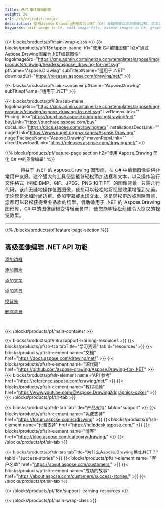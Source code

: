 ```yaml
---
title: 通过.NET编辑图像
weight: 20
url: /zh/net/edit-image/
description: 使用Aspose.Drawing图形库为.NET（C#）编辑图像以添加图像边框、文本以及更改或删除背景
keywords: edit image in C#, edit image file, bitmap images in C#, graphic library 适用于 .NET, add image, add border, 添加文字, add background, change background, remove background
---
```


{{< blocks/products/pf/main-wrap-class >}}
{{< blocks/products/pf/i18n/upper-banner h1="使用 C# 编辑图像" h2="通过Aspose.Drawing图库为.NET编辑图像" logoImageSrc="https://cms.admin.containerize.com/templates/aspose/img/products/drawing/headers/aspose_drawing-for-net.svg" pfName="Aspose.Drawing" subTitlepfName="适用于 .NET" downloadUrl="https://releases.aspose.com/drawing/net/" >}}

{{< blocks/products/pf/main-container pfName="Aspose.Drawing" subTitlepfName="适用于 .NET" >}}

{{< blocks/products/pf/i18n/sub-menu logoImageSrc="https://cms.admin.containerize.com/templates/aspose/img/products/drawing/aspose_drawing-for-net.svg" liveDemosLink="" PricingLink="https://purchase.aspose.com/pricing/drawing/net" buyLink="https://purchase.aspose.com/buy" docsLink="https://docs.aspose.com/drawing/net/" installationsDocsLink="" nugetLink="https://www.nuget.org/packages/Aspose.Drawing/" nugetPackageName="Aspose.Drawing" mavenRepoLink="" directDownloadLink="https://releases.aspose.com/drawing/net/" >}}

{{% blocks/products/pf/feature-page-section  h2="使用 Aspose.Drawing 简化 C# 中的图像编辑" %}}
<p align="justify" style="text-indent:50px;font-size:15px;" id="overview" name="overview">
得益于 .NET 的 Aspose.Drawing 图形库，在 C# 中编辑图像变得非常用户友好。这个强大的工具使您能够轻松添加边框和文本，以及操作流行文件格式（例如 BMP、GIF、JPEG、PNG 和 TIFF）的图像背景，只需几行代码。该库无缝地操作位图图像，使您可以轻松地将视觉效果增强到完美。无论您是添加时尚边框、叠加字幕或水印文本，还是轻松更改或删除背景，您都可以轻松获得专业品质的结果。借助适用于 .NET 的 Aspose.Drawing 图形库，C# 中的图像编辑变得轻而易举，使您能够轻松创建令人惊叹的视觉效果。</p>

<hr/>
{{% /blocks/products/pf/feature-page-section %}}

<!--Feature-section Start-->
<div class="container-fluid features-section bg-gray singleproduct">
 <a class="anchor" id="features" name="features">
 </a>
 <div class="row">
  <div class="container">
   <h2 class="h2title">
    高级图像编辑 .NET API 功能
   </h2>
   <p>
   </p>
   <div class="col-lg-4">
    <em class="fa fa-pencil-square-o ico-blue fa-2x col-lg-2">
    </em>
    <p class="col-lg-10"><a href="add-border/">添加边框</a>
    </p>
   </div>
   <div class="col-lg-4">
    <em class="fa fa-pencil-square-o ico-blue fa-2x col-lg-2">
    </em>
    <p class="col-lg-10">
     <a href="add-image/">添加图片</a>
    </p>
   </div>
   <div class="col-lg-4">
    <em class="fa fa-font ico-blue fa-2x col-lg-2">
    </em>
    <p class="col-lg-10">
     <a href="add-text/">添加文字</a>
    </p>
   </div>
   <div class="col-lg-4">
    <em class="fa fa-pencil-square-o ico-blue fa-2x col-lg-2">
    </em>
    <p class="col-lg-10">
     <a href="add-background/">添加背景</a>
    </p>
   </div>
   <div class="col-lg-4">
    <em class="fa fa-cog ico-blue fa-2x col-lg-2">
    </em>
    <p class="col-lg-10">
     <a href="change-background/">换背景</a>
    </p>
   </div>
   <div class="col-lg-4">
    <em class="fa fa-cog ico-blue fa-2x col-lg-2">
    </em>
    <p class="col-lg-10">
     <a href="remove-background/">删除背景</a>
    </p>
   </div>
  </div> 
 </div>
</div>  
<br/>

{{< /blocks/products/pf/main-container >}}

{{< blocks/products/pf/i18n/support-learning-resources >}}
{{< blocks/products/pf/slr-tab tabTitle="学习资源" tabId="resources" >}}
{{< blocks/products/pf/slr-element name="文档" href="https://docs.aspose.com/drawing/net/" >}}
{{< blocks/products/pf/slr-element name="源代码" href="https://github.com/aspose-drawing/Aspose.Drawing-for-.NET" >}}
{{< blocks/products/pf/slr-element name="API 参考" href="https://reference.aspose.com/drawing/net/" >}}
{{< blocks/products/pf/slr-element name="教程视频" href="https://www.youtube.com/@Aspose.Drawing2dgraphics-cs8ez" >}}
{{< /blocks/products/pf/slr-tab >}}

{{< blocks/products/pf/slr-tab tabTitle="产品支持" tabId="support" >}}
{{< blocks/products/pf/slr-element name="免费支持" href="https://forum.aspose.com/c/drawing" >}}
{{< blocks/products/pf/slr-element name="付费支持" href="https://helpdesk.aspose.com/" >}}
{{< blocks/products/pf/slr-element name="博客" href="https://blog.aspose.com/category/drawing/" >}}
{{< /blocks/products/pf/slr-tab >}}

{{< blocks/products/pf/slr-tab tabTitle="为什么Aspose.Drawing换成.NET？" tabId="success-stories" >}}
{{< blocks/products/pf/slr-element name="客户名单" href="https://about.aspose.com/customers/" >}}
{{< blocks/products/pf/slr-element name="成功的故事" href="https://about.aspose.com/customers/success-stories/" >}}
{{< /blocks/products/pf/slr-tab >}}

{{< /blocks/products/pf/i18n/support-learning-resources >}}

{{< /blocks/products/pf/main-wrap-class >}}
